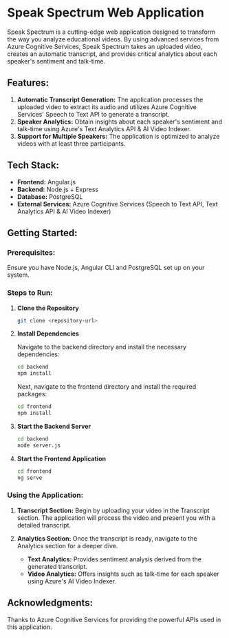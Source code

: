 # Speak Spectrum Web Application

Speak Spectrum is a cutting-edge web application designed to transform the way you analyze educational videos. By using advanced services from Azure Cognitive Services, Speak Spectrum takes an uploaded video, creates an automatic transcript, and provides critical analytics about each speaker's sentiment and talk-time.

## Features:

1. **Automatic Transcript Generation:** The application processes the uploaded video to extract its audio and utilizes Azure Cognitive Services' Speech to Text API to generate a transcript.
2. **Speaker Analytics:** Obtain insights about each speaker's sentiment and talk-time using Azure's Text Analytics API & AI Video Indexer.
3. **Support for Multiple Speakers:** The application is optimized to analyze videos with at least three participants.

## Tech Stack:

- **Frontend:** Angular.js
- **Backend:** Node.js + Express
- **Database:** PostgreSQL
- **External Services:** Azure Cognitive Services (Speech to Text API, Text Analytics API & AI Video Indexer)

## Getting Started:

### Prerequisites:

Ensure you have Node.js, Angular CLI and PostgreSQL set up on your system.

### Steps to Run:

1. **Clone the Repository**

   ```bash
   git clone <repository-url>
   ```

2. **Install Dependencies**

   Navigate to the backend directory and install the necessary dependencies:

   ```bash
   cd backend
   npm install
   ```

   Next, navigate to the frontend directory and install the required packages:

   ```bash
   cd frontend
   npm install
   ```

3. **Start the Backend Server**

   ```bash
   cd backend
   node server.js
   ```

4. **Start the Frontend Application**
   ```bash
   cd frontend
   ng serve
   ```

### Using the Application:

1. **Transcript Section:** Begin by uploading your video in the Transcript section. The application will process the video and present you with a detailed transcript.

2. **Analytics Section:** Once the transcript is ready, navigate to the Analytics section for a deeper dive.
   - **Text Analytics:** Provides sentiment analysis derived from the generated transcript.
   - **Video Analytics:** Offers insights such as talk-time for each speaker using Azure's AI Video Indexer.

## Acknowledgments:

Thanks to Azure Cognitive Services for providing the powerful APIs used in this application.
